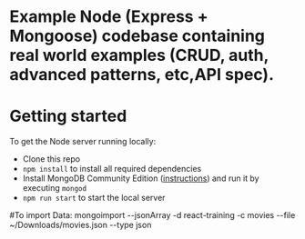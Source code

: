 
# Example Node (Express + Mongoose) codebase containing real world examples (CRUD, auth, advanced patterns, etc,API spec).

# Getting started

To get the Node server running locally:

- Clone this repo
- `npm install` to install all required dependencies
- Install MongoDB Community Edition ([instructions](https://docs.mongodb.com/manual/installation/#tutorials)) and run it by executing `mongod`
- `npm run start` to start the local server

#To import Data: 
mongoimport --jsonArray -d react-training -c movies --file ~/Downloads/movies.json --type json